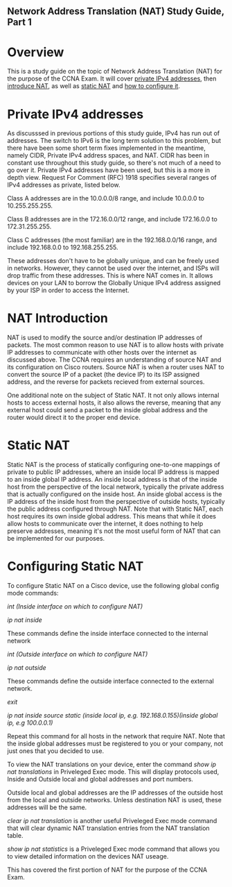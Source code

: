 ## Network Address Translation (NAT) Study Guide, Part 1

# Overview

This is a study guide on the topic of Network Address Translation (NAT) for the purpose of the CCNA Exam. It will cover [private IPv4 addresses](#private-ipv4-addresses), then [introduce NAT](#NAT-introduction), as well as [static NAT](#static-nat) and [how to configure it](#configuring-static-nat).

# Private IPv4 addresses

As discusssed in previous portions of this study guide, IPv4 has run out of addresses. The switch to IPv6 is the long term solution to this problem, but there have been some short term fixes implemented in the meantime, namely CIDR, Private IPv4 address spaces, and NAT. CIDR has been in constant use throughout this study guide, so there's not much of a need to go over it. Private IPv4 addresses have been used, but this is a more in depth view. Request For Comment (RFC) 1918 specifies several ranges of IPv4 addresses as private, listed below.

Class A addresses are in the 10.0.0.0/8 range, and include 10.0.0.0 to 10.255.255.255.

Class B addresses are in the 172.16.0.0/12 range, and include 172.16.0.0 to 172.31.255.255.

Class C addresses (the most familiar) are in the 192.168.0.0/16 range, and include 192.168.0.0 to 192.168.255.255.

These addresses don't have to be globally unique, and can be freely used in networks. However, they cannot be used over the internet, and ISPs will drop traffic from these addresses. This is where NAT comes in. It allows devices on your LAN to borrow the Globally Unique IPv4 address assigned by your ISP in order to access the Internet.

# NAT Introduction

NAT is used to modify the source and/or destination IP addresses of packets. The most common reason to use NAT is to allow hosts with private IP addresses to communicate with other hosts over the internet as discussed above. The CCNA requires an understanding of source NAT and its configuration on Cisco routers. Source NAT is when a router uses NAT to convert the source IP of a packet (the device IP) to its ISP assigned address, and the reverse for packets recieved from external sources.

One additional note on the subject of Static NAT. It not only allows internal hosts to access external hosts, it also allows the reverse, meaning that any external host could send a packet to the inside global address and the router would direct it to the proper end device.

# Static NAT

Static NAT is the process of statically configuring one-to-one mappings of private to public IP addresses, where  an inside local IP address is mapped to an inside global IP address. An inside local address is that of the inside host from the perspective of the local network, typically the private address that is actually configured on the inside host. An inside global access is the IP address of the inside host from the perspective of outside hosts, typically the public address configured through NAT. 
Note that with Static NAT, each host requires its own inside global address. This means that while it does allow hosts to communicate over the internet, it does nothing to help preserve addresses, meaning it's not the most useful form of NAT that can be implemented for our purposes.

# Configuring Static NAT

To configure Static NAT on a Cisco device, use the following global config mode commands:

_int (Inside interface on which to configure NAT)_

_ip nat inside_

These commands define the inside interface connected to the internal network

_int (Outside interface on which to configure NAT)_

_ip nat outside_

These commands define the outside interface connected to the external network.

_exit_

_ip nat inside source static (inside local ip, e.g. 192.168.0.155)(inside global ip, e.g 100.0.0.1)_

Repeat this command for all hosts in the network that require NAT. Note that the inside global addresses must be registered to you or your company, not just ones that you decided to use.

To view the NAT translations on your device, enter the command _show ip nat translations_ in Priveleged Exec mode. This will display protocols used, Inside and Outside local and global addresses and port numbers.

Outside local and global addresses are the IP addresses of the outside host from the local and outside networks. Unless destination NAT is used, these addresses will be the same.

_clear ip nat translation_ is another useful Priveleged Exec mode command that will clear dynamic NAT translation entries from the NAT translation table.

_show ip nat statistics_ is a Priveleged Exec mode command that allows you to view detailed information on the devices NAT useage.

This has covered the first portion of NAT for the purpose of the CCNA Exam.